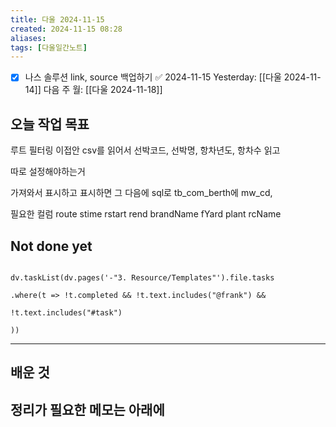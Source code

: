 ```yaml
---
title: 다울 2024-11-15
created: 2024-11-15 08:28
aliases: 
tags: [다울일간노트]
---
```

- [x] 나스 솔루션 link, source 백업하기 ✅ 2024-11-15
Yesterday: [[다울 2024-11-14]]
다음 주 월: [[다울 2024-11-18]]


## 오늘 작업 목표

루트 필터링 
이접안 csv를 읽어서 선박코드, 선박명, 항차년도, 항차수 읽고

따로 설정해야하는거


가져와서 표시하고 표시하면
그 다음에
sql로 tb_com_berth에 mw_cd, 


필요한 컬럼
route
stime
rstart
rend
brandName
fYard
plant
rcName


## Not done yet

```dataviewjs

dv.taskList(dv.pages('-"3. Resource/Templates"').file.tasks

.where(t => !t.completed && !t.text.includes("@frank") &&

!t.text.includes("#task")

))

```

---

## 배운 것




## 정리가 필요한 메모는 아래에



